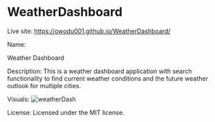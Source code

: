 # WeatherDashboard

Live site: https://owodu001.github.io/WeatherDashboard/

Name:

Weather Dashboard

Description:
This is a weather dashboard application with search functionality to find current weather conditions and the future weather outlook for multiple cities.


Visuals:
![weatherDash](https://user-images.githubusercontent.com/55159065/69696836-81695180-10a6-11ea-801f-9e21d7d2ca84.png)


License:
Licensed under the MIT license.